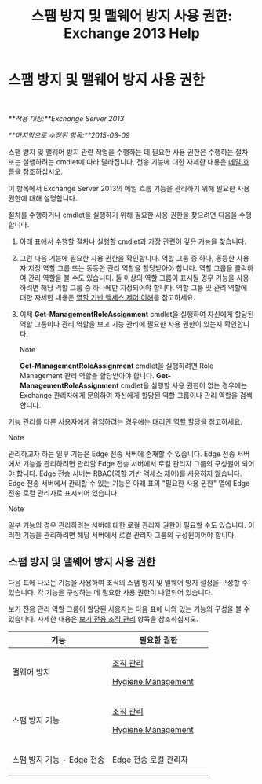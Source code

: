 ﻿---
title: '스팸 방지 및 맬웨어 방지 사용 권한: Exchange 2013 Help'
TOCTitle: 스팸 방지 및 맬웨어 방지 사용 권한
ms:assetid: 4ae3f8f9-35dd-4d18-af60-d98e92bb39ae
ms:mtpsurl: https://technet.microsoft.com/ko-kr/library/JJ150514(v=EXCHG.150)
ms:contentKeyID: 50483047
ms.date: 05/22/2018
mtps_version: v=EXCHG.150
ms.translationtype: MT
---

# 스팸 방지 및 맬웨어 방지 사용 권한

 

_**적용 대상:**Exchange Server 2013_

_**마지막으로 수정된 항목:**2015-03-09_

스팸 방지 및 맬웨어 방지 관련 작업을 수행하는 데 필요한 사용 권한은 수행하는 절차 또는 실행하려는 cmdlet에 따라 달라집니다. 전송 기능에 대한 자세한 내용은 [메일 흐름](mail-flow-exchange-2013-help.md)을 참조하십시오.

이 항목에서 Exchange Server 2013의 메일 흐름 기능을 관리하기 위해 필요한 사용 권한에 대해 설명합니다.

절차를 수행하거나 cmdlet을 실행하기 위해 필요한 사용 권한을 찾으려면 다음을 수행합니다.

1.  아래 표에서 수행할 절차나 실행할 cmdlet과 가장 관련이 깊은 기능을 찾습니다.

2.  그런 다음 기능에 필요한 사용 권한을 확인합니다. 역할 그룹 중 하나, 동등한 사용자 지정 역할 그룹 또는 동등한 관리 역할을 할당받아야 합니다. 역할 그룹을 클릭하여 관리 역할을 볼 수도 있습니다. 둘 이상의 역할 그룹이 표시될 경우 기능을 사용하려면 해당 역할 그룹 중 하나에만 지정되어야 합니다. 역할 그룹 및 관리 역할에 대한 자세한 내용은 [역할 기반 액세스 제어 이해](understanding-role-based-access-control-exchange-2013-help.md)를 참고하세요.

3.  이제 **Get-ManagementRoleAssignment** cmdlet을 실행하여 자신에게 할당된 역할 그룹이나 관리 역할을 보고 기능 관리에 필요한 사용 권한이 있는지 확인합니다.
    

    > [!NOTE]
    > <STRONG>Get-ManagementRoleAssignment</STRONG> cmdlet을 실행하려면 Role Management 관리 역할을 할당받아야 합니다. <STRONG>Get-ManagementRoleAssignment</STRONG> cmdlet을 실행할 사용 권한이 없는 경우에는 Exchange 관리자에게 문의하여 자신에게 할당된 역할 그룹이나 관리 역할을 검색합니다.



기능 관리를 다른 사용자에게 위임하려는 경우에는 [대리인 역할 할당](delegate-role-assignments-exchange-2013-help.md)을 참고하세요.


> [!NOTE]
> 관리하고자 하는 일부 기능은 Edge 전송 서버에 존재할 수 있습니다. Edge 전송 서버에서 기능을 관리하려면 관리할 Edge 전송 서버에서 로컬 관리자 그룹의 구성원이 되어야 합니다. Edge 전송 서버는 RBAC(역할 기반 액세스 제어)를 사용하지 않습니다. Edge 전송 서버에서 관리할 수 있는 기능은 아래 표의 "필요한 사용 권한" 열에 Edge 전송 로컬 관리자로 표시되어 있습니다.




> [!NOTE]
> 일부 기능의 경우 관리하려는 서버에 대한 로컬 관리자 권한이 필요할 수도 있습니다. 이러한 기능을 관리하려면 해당 서버에서 로컬 관리자 그룹의 구성원이어야 합니다.



## 스팸 방지 및 맬웨어 방지 사용 권한

다음 표에 나오는 기능을 사용하여 조직의 스팸 방지 및 맬웨어 방지 설정을 구성할 수 있습니다. 각 기능을 구성하는 데 필요한 사용 권한이 나열되어 있습니다.

보기 전용 관리 역할 그룹이 할당된 사용자는 다음 표에 나와 있는 기능의 구성을 볼 수 있습니다. 자세한 내용은 [보기 전용 조직 관리](view-only-organization-management-exchange-2013-help.md) 항목을 참조하십시오.


<table>
<colgroup>
<col style="width: 50%" />
<col style="width: 50%" />
</colgroup>
<thead>
<tr class="header">
<th>기능</th>
<th>필요한 권한</th>
</tr>
</thead>
<tbody>
<tr class="odd">
<td><p>맬웨어 방지</p></td>
<td><p><a href="organization-management-exchange-2013-help.md">조직 관리</a></p>
<p><a href="hygiene-management-exchange-2013-help.md">Hygiene Management</a></p></td>
</tr>
<tr class="even">
<td><p>스팸 방지 기능</p></td>
<td><p><a href="organization-management-exchange-2013-help.md">조직 관리</a></p>
<p><a href="hygiene-management-exchange-2013-help.md">Hygiene Management</a></p></td>
</tr>
<tr class="odd">
<td><p>스팸 방지 기능 - Edge 전송</p></td>
<td><p>Edge 전송 로컬 관리자</p></td>
</tr>
</tbody>
</table>

